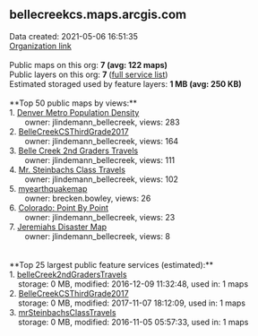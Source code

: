 <h2>bellecreekcs.maps.arcgis.com</h2> Data created: 2021-05-06 16:51:35 <br /><a target='new' href='https://bellecreekcs.maps.arcgis.com'>Organization link</a><br /><br />Public maps on this org: <b>7 (avg: 122 maps)</b><br />Public layers on this org: <b>7 </b>(<a target='new' href='https://services.arcgis.com/Vv36Sn9xU3g0z4uO/ArcGIS/rest/services'>full service list</a>)<br />Estimated storaged used by feature layers: <b>1 MB (avg: 250 KB)</b><br /><br />**Top 50 public maps by views:**<br />  1. <a target='new' href='https://www.arcgis.com/home/item.html?id=afbc531ad3c54e6c8f441d92103d34fa'>Denver Metro Population Density</a> <br />  &nbsp;&nbsp;&nbsp;&nbsp; &nbsp;&nbsp;owner: jlindemann_bellecreek, views: 283<br />  2. <a target='new' href='https://www.arcgis.com/home/item.html?id=357ff0d2b43b4717a6bfecc6adc548ee'>BelleCreekCSThirdGrade2017</a> <br />  &nbsp;&nbsp;&nbsp;&nbsp; &nbsp;&nbsp;owner: jlindemann_bellecreek, views: 164<br />  3. <a target='new' href='https://www.arcgis.com/home/item.html?id=e297e0731093454a93e1d4cdaeaa6bf5'>Belle Creek 2nd Graders Travels</a> <br />  &nbsp;&nbsp;&nbsp;&nbsp; &nbsp;&nbsp;owner: jlindemann_bellecreek, views: 111<br />  4. <a target='new' href='https://www.arcgis.com/home/item.html?id=b9623274ff344959a5e7a80bd3bce6e5'>Mr. Steinbachs Class Travels</a> <br />  &nbsp;&nbsp;&nbsp;&nbsp; &nbsp;&nbsp;owner: jlindemann_bellecreek, views: 102<br />  5. <a target='new' href='https://www.arcgis.com/home/item.html?id=b379ed7a42c14847b69e3269e87483c9'>myearthquakemap</a> <br />  &nbsp;&nbsp;&nbsp;&nbsp; &nbsp;&nbsp;owner: brecken.bowley, views: 26<br />  6. <a target='new' href='https://www.arcgis.com/home/item.html?id=ad282d46f36c4eaa95395d4c2d396309'>Colorado:  Point By Point</a> <br />  &nbsp;&nbsp;&nbsp;&nbsp; &nbsp;&nbsp;owner: jlindemann_bellecreek, views: 23<br />  7. <a target='new' href='https://www.arcgis.com/home/item.html?id=990ef444fc0246a69e3a3016538b3dba'>Jeremiahs Disaster Map</a> <br />  &nbsp;&nbsp;&nbsp;&nbsp; &nbsp;&nbsp;owner: jlindemann_bellecreek, views: 8<br /><br /><br />**Top 25 largest public feature services (estimated):**<br /> 1. <a target='new' href='https://www.arcgis.com/home/item.html?id=a23ba75080754a06a0358eba06ddac43'>belleCreek2ndGradersTravels</a><br /> &nbsp;&nbsp;&nbsp;&nbsp;storage: 0 MB, modified: 2016-12-09 11:32:48,  used in: 1 maps<br /> 2. <a target='new' href='https://www.arcgis.com/home/item.html?id=fb464e5cb91f45909e0330dfa4664c0e'>BelleCreekCSThirdGrade2017</a><br /> &nbsp;&nbsp;&nbsp;&nbsp;storage: 0 MB, modified: 2017-11-07 18:12:09,  used in: 1 maps<br /> 3. <a target='new' href='https://www.arcgis.com/home/item.html?id=d94ce36f8f1b4b68b0abe870f48c270d'>mrSteinbachsClassTravels</a><br /> &nbsp;&nbsp;&nbsp;&nbsp;storage: 0 MB, modified: 2016-11-05 05:57:33,  used in: 1 maps<br />